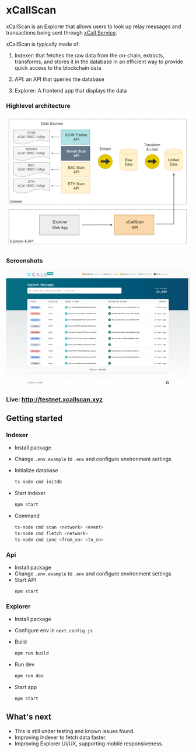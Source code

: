 # xCallScan

xCallScan is an Explorer that allows users to look up relay messages and transactions being sent through [xCall Service](https://www.xcall.dev).

xCallScan is typically made of:

1. Indexer: that fetches the raw data from the on-chain, extracts, transforms, and stores it in the database in an efficient way to provide quick access to the blockchain data

2. API: an API that queries the database

3. Explorer: A frontend app that displays the data


### Highlevel architecture

<img src="https://github.com/kryptopoo/xcallscan/blob/master/docs/screenshots/xcallscan-highlevel-architecture.png" width="800" >


### Screenshots

<img src="https://github.com/kryptopoo/xcallscan/blob/master/docs/screenshots/homepage.png" width="800" >


### Live: http://testnet.xcallscan.xyz



## Getting started

### Indexer

- Install package
- Change `.env.example` to `.env` and configure environment settings
- Initialize database 
    ```bash
    ts-node cmd initdb
    ```

- Start indexer
    ```bash
    npm start
    ```

- Command
    ```bash
    ts-node cmd scan <network> <event>
    ts-node cmd fletch <network>
    ts-node cmd sync <from_sn> <to_sn>
    ```

### Api

- Install package
- Change `.env.example` to `.env` and configure environment settings
- Start API
    ```bash
    npm start
    ```

### Explorer

- Install package
- Configure env in `next.config.js`
- Build
    ```bash
    npm run build
    ```

- Run dev
    ```bash
    npm run dev
    ```

- Start app
    ```bash
    npm start
    ```

## What's next
- This is still under testing and known issues found.
- Improving Indexer to fetch data faster.
- Improving Explorer UI/UX, supporting mobile responsiveness.